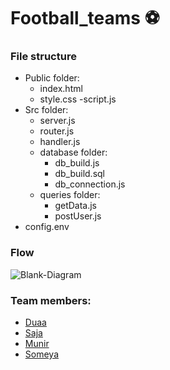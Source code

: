 # Football_teams ⚽

### File structure

- Public folder:
  - index.html
  - style.css
  -script.js
- Src folder:
  - server.js
  - router.js
  - handler.js
  - database folder:
    - db_build.js
    - db_build.sql
    - db_connection.js
  - queries folder:
    - getData.js
    - postUser.js
- config.env

### Flow

![Blank-Diagram](https://user-images.githubusercontent.com/36266244/61695305-ee0cc200-ad3b-11e9-95d7-5d029b8b1c65.png)

### Team members:

- [Duaa](https://github.com/DuaaH)
- [Saja](https://github.com/SajaLahaleeh)
- [Munir](https://github.com/Muniralsharif)
- [Someya](https://github.com/someyaaltous)

